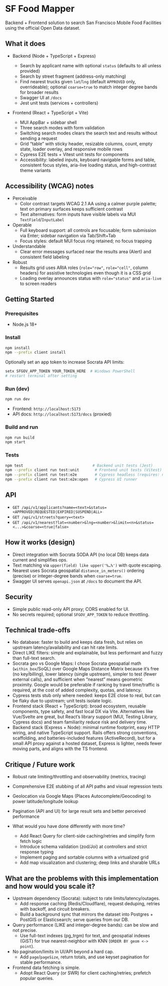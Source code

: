 # SF Food Mapper

Backend + Frontend solution to search San Francisco Mobile Food Facilities using the official Open Data dataset.

## What it does

- Backend (Node + TypeScript + Express)
  - Search by applicant name with optional `status` (defaults to all unless provided)
  - Search by street fragment (address-only matching)
  - Find nearest trucks given `lat`/`lng` (default `APPROVED` only, overrideable); optional `coarse=true` to match integer degree bands for broader results
  - Swagger UI at `/docs`
  - Jest unit tests (services + controllers)

- Frontend (React + TypeScript + Vite)
  - MUI AppBar + sidebar shell
  - Three search modes with form validation
  - Switching search modes clears the search text and results without sending a request
  - Grid “table” with sticky header, resizable columns, count, empty state, loader overlay, and responsive mobile rows
  - Cypress E2E tests + Vitest unit tests for components
  - Accessibility: labeled inputs, keyboard navigable forms and table, consistent focus styles, aria-live loading status, and high-contrast theme variants

## Accessibility (WCAG) notes

- Perceivable
  - Color contrast targets WCAG 2.1 AA using a calmer purple palette; text on primary surfaces keeps sufficient contrast
  - Text alternatives: form inputs have visible labels via MUI `TextField`/`InputLabel`
- Operable
  - Full keyboard support: all controls are focusable; form submission via Enter; sidebar navigation via Tab/Shift+Tab
  - Focus styles: default MUI focus ring retained; no focus trapping
- Understandable
  - Clear error messages surfaced near the results area (Alert) and consistent field labeling
- Robust
  - Results grid uses ARIA roles (`role="row"`, `role="cell"`, column headers) for assistive technologies even though it is a CSS grid
  - Loading overlay announces status with `role="status"` and `aria-live` to screen readers

  
## Getting Started

### Prerequisites
- Node.js 18+

### Install
```bash
npm install
npm --prefix client install
```

Optionally set an app token to increase Socrata API limits:
```bash
setx SFGOV_APP_TOKEN YOUR_TOKEN_HERE  # Windows PowerShell
# restart terminal after setting
```

### Run (dev)
```bash
npm run dev
```
- Frontend: `http://localhost:5173`
- API docs: `http://localhost:5173/docs` (proxied)

### Build and run
```bash
npm run build
npm start
```

### Tests
```bash
npm test                               # Backend unit tests (Jest)
npm --prefix client run test:unit       # Frontend unit tests (Vitest)
npm --prefix client run test:e2e        # Cypress headless (requires: npm run dev)
npm --prefix client run test:e2e:open   # Cypress UI runner
```

## API
- `GET /api/v1/applicants?name=<text>&status=<APPROVED|REQUESTED|EXPIRED|SUSPEND|ALL>`
- `GET /api/v1/streets?query=<text>`
- `GET /api/v1/nearest?lat=<number>&lng=<number>&limit=<n>&status=<...>&coarse=<true|false>`

## How it works (design)

- Direct integration with Socrata SODA API (no local DB) keeps data current and simplifies ops.
- Text matching via `upper(field) like upper('%…%')` with quote escaping.
- Nearest uses Socrata geospatial `distance_in_meters()` ordering (precise) or integer-degree bands when `coarse=true`.
- Swagger UI serves `openapi.json` at `/docs` to document the API.

## Security
- Simple public read-only API proxy; CORS enabled for UI.
- No secrets required; optional `SFGOV_APP_TOKEN` to reduce throttling.


## Technical trade-offs

- No database: faster to build and keeps data fresh, but relies on upstream latency/availability and can hit rate limits.
- Direct LIKE filters: simple and explainable, but less performant and fuzzy than full-text search.
- Socrata geo vs Google Maps: I chose Socrata geospatial math (`within_box`/SoQL) over Google Maps Distance Matrix because it’s free (no key/billing), lower latency (single upstream), simpler to test (fewer external calls), and sufficient when “nearest” means geometric proximity. Google would be preferable if ranking by travel time/traffic is required, at the cost of added complexity, quotas, and latency.
- Cypress tests stub only where needed: keeps E2E close to real, but can be flaky due to upstream; unit tests isolate logic.
- Frontend stack (React + TypeScript): broad ecosystem, reusable components, type safety, and fast local DX via Vite. Alternatives like Vue/Svelte are great, but React’s library support (MUI, Testing Library, Cypress docs) and team familiarity reduce risk and delivery time.
- Backend stack (Express + Node): minimal runtime footprint, easy HTTP wiring, and native TypeScript support. Rails offers strong conventions, scaffolding, and batteries-included features (ActiveRecord), but for a small API proxy against a hosted dataset, Express is lighter, needs fewer moving parts, and aligns with the TS frontend.

## Critique / Future work
  - Robust rate limiting/throttling and observability (metrics, tracing)
  - Comprehensive E2E stubbing of all API paths and visual regression tests
  - Geolocation via Google Maps (Places Autocomplete/Geocoding) to power latitude/longitude lookup
  - Pagination (API and UI) for large result sets and better perceived performance


- What would you have done differently with more time?
  - Add React Query for client-side caching/retries and simplify form fetch logic
  - Introduce schema validation (zod/Joi) at controllers and strict response typing
  - Implement paging and sortable columns with a virtualized grid
  - Add map visualization and clustering; deep links and sharable URLs

## What are the problems with this implementation and how would you scale it?

- Upstream dependency (Socrata): subject to rate limits/latency/outages.
  - Add response caching (Redis/Cloudflare), request deduping, retries with backoff, and circuit breakers.
  - Build a background sync that mirrors the dataset into Postgres + PostGIS or Elasticsearch; serve queries from our DB.
- Query performance (LIKE and integer-degree bands): can be slow and not precise.
  - Use full-text indexes (pg_trgm) for text, and geospatial indexes (GiST) for true nearest-neighbor with KNN (`ORDER BY geom <-> point`).
- No pagination/limits in UI/API beyond a hard cap.
  - Add `page`/`pageSize`, return totals, and use keyset pagination for stable performance.
- Frontend data fetching is simple.
  - Adopt React Query (or SWR) for client caching/retries; prefetch popular queries.

